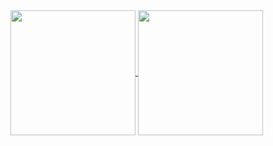 <a href="https://github.com/Merlijnos/github-readme-stats">
  <img height=200 align="center" src="https://github-readme-stats.vercel.app/api?username=Merlijnos&hide=contribs,prs&show_icons=true&theme=github_dark&hide_rank=true"/>
<img height=200 align="center" src="(https://github-readme-stats.vercel.app/api/top-langs/?username=Merlijnos&theme=github_dark)](https://github.com/Merlijnos/github-readme-stats" />
</a>

